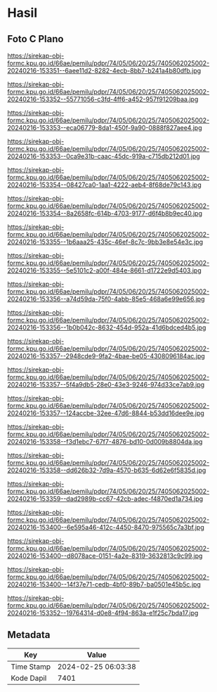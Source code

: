 # Hasil

## Foto C Plano

https://sirekap-obj-formc.kpu.go.id/66ae/pemilu/pdpr/74/05/06/20/25/7405062025002-20240216-153351--6aee11d2-8282-4ecb-8bb7-b241a4b80dfb.jpg

https://sirekap-obj-formc.kpu.go.id/66ae/pemilu/pdpr/74/05/06/20/25/7405062025002-20240216-153352--55771056-c3fd-4ff6-a452-957f91209baa.jpg

https://sirekap-obj-formc.kpu.go.id/66ae/pemilu/pdpr/74/05/06/20/25/7405062025002-20240216-153353--eca06779-8da1-450f-9a90-0888f827aee4.jpg

https://sirekap-obj-formc.kpu.go.id/66ae/pemilu/pdpr/74/05/06/20/25/7405062025002-20240216-153353--0ca9e31b-caac-45dc-919a-c715db212d01.jpg

https://sirekap-obj-formc.kpu.go.id/66ae/pemilu/pdpr/74/05/06/20/25/7405062025002-20240216-153354--08427ca0-1aa1-4222-aeb4-8f68de79c143.jpg

https://sirekap-obj-formc.kpu.go.id/66ae/pemilu/pdpr/74/05/06/20/25/7405062025002-20240216-153354--8a2658fc-614b-4703-9177-d6f4b8b9ec40.jpg

https://sirekap-obj-formc.kpu.go.id/66ae/pemilu/pdpr/74/05/06/20/25/7405062025002-20240216-153355--1b6aaa25-435c-46ef-8c7c-9bb3e8e54e3c.jpg

https://sirekap-obj-formc.kpu.go.id/66ae/pemilu/pdpr/74/05/06/20/25/7405062025002-20240216-153355--5e5101c2-a00f-484e-8661-d1722e9d5403.jpg

https://sirekap-obj-formc.kpu.go.id/66ae/pemilu/pdpr/74/05/06/20/25/7405062025002-20240216-153356--a74d59da-75f0-4abb-85e5-468a6e99e656.jpg

https://sirekap-obj-formc.kpu.go.id/66ae/pemilu/pdpr/74/05/06/20/25/7405062025002-20240216-153356--1b0b042c-8632-454d-952a-41d6bdced4b5.jpg

https://sirekap-obj-formc.kpu.go.id/66ae/pemilu/pdpr/74/05/06/20/25/7405062025002-20240216-153357--2948cde9-9fa2-4bae-be05-4308096184ac.jpg

https://sirekap-obj-formc.kpu.go.id/66ae/pemilu/pdpr/74/05/06/20/25/7405062025002-20240216-153357--5f4a9db5-28e0-43e3-9246-974d33ce7ab9.jpg

https://sirekap-obj-formc.kpu.go.id/66ae/pemilu/pdpr/74/05/06/20/25/7405062025002-20240216-153357--124accbe-32ee-47d6-8844-b53dd16dee9e.jpg

https://sirekap-obj-formc.kpu.go.id/66ae/pemilu/pdpr/74/05/06/20/25/7405062025002-20240216-153358--f3d1ebc7-67f7-4876-bd10-0d009b8804da.jpg

https://sirekap-obj-formc.kpu.go.id/66ae/pemilu/pdpr/74/05/06/20/25/7405062025002-20240216-153358--dd626b32-7d9a-4570-b635-6d62e6f5835d.jpg

https://sirekap-obj-formc.kpu.go.id/66ae/pemilu/pdpr/74/05/06/20/25/7405062025002-20240216-153359--dad2989b-cc67-42cb-adec-f4870ed1a734.jpg

https://sirekap-obj-formc.kpu.go.id/66ae/pemilu/pdpr/74/05/06/20/25/7405062025002-20240216-153400--6e595a46-412c-4450-8470-975565c7a3bf.jpg

https://sirekap-obj-formc.kpu.go.id/66ae/pemilu/pdpr/74/05/06/20/25/7405062025002-20240216-153400--d8078ace-0151-4a2e-8319-3632813c9c99.jpg

https://sirekap-obj-formc.kpu.go.id/66ae/pemilu/pdpr/74/05/06/20/25/7405062025002-20240216-153400--14f37e71-cedb-4bf0-89b7-ba0501e45b5c.jpg

https://sirekap-obj-formc.kpu.go.id/66ae/pemilu/pdpr/74/05/06/20/25/7405062025002-20240216-153352--19764314-d0e8-4f94-863a-e1f25c7bda17.jpg


## Metadata

| Key        | Value               |
| ---------- | ------------------- |
| Time Stamp | 2024-02-25 06:03:38 |
| Kode Dapil | 7401                |



